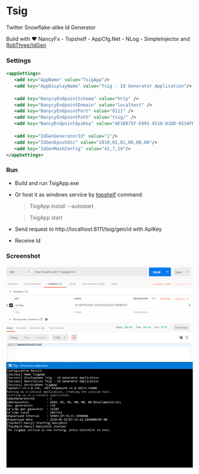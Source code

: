 # Tsig
Twitter Snowflake-alike Id Generator

Build with :heart: NancyFx - Topshelf - AppCfg.Net - NLog - SimpleInjector and [RobThree/IdGen](https://github.com/RobThree/IdGen)

### Settings

```xml
<appSettings>
   <add key="AppName" value="TsigApp"/>
   <add key="AppDisplayName" value="Tsig - Id Generator Application"/>
    
   <add key="NanycyEndpointSchema" value="http" />
   <add key="NanycyEndpointDomain" value="localhost" />
   <add key="NanycyEndpointPort" value="8111" />
   <add key="NanycyEndpointPath" value="tsig/" />
   <add key="NancyEndpointApiKey" value="4E1B875F-E091-4510-81DD-9334FBE98FDC" />

   <add key="IdGenGeneratorId" value="1"/>
   <add key="IdGenEposhUtc" value="2019,01,01,00,00,00"/>
   <add key="IdGenMaskConfig" value="42,7,14"/>
</appSettings>
```

### Run
- Build and run TsigApp.exe 
- Or host it as windows service by [topshelf](http://docs.topshelf-project.com/en/latest/overview/commandline.html) command: 
  > TsigApp install --autostart

  > TsigApp start
  
- Send request to http://localhost:8111/tsig/gen/id with ApiKey
- Receive Id 

### Screenshot
<img src="https://raw.githubusercontent.com/minhhungit/Tsig/master/wiki/demo01.png" />

<img src="https://raw.githubusercontent.com/minhhungit/Tsig/master/wiki/demo02.png" />
